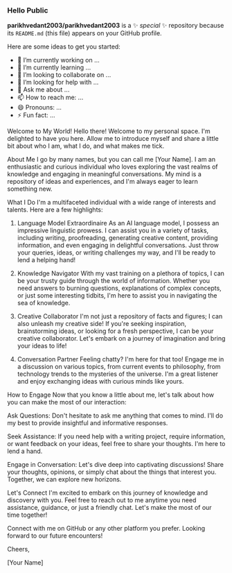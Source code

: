 ### Hello Public


**parikhvedant2003/parikhvedant2003** is a ✨ _special_ ✨ repository because its `README.md` (this file) appears on your GitHub profile.

Here are some ideas to get you started:

- 🔭 I’m currently working on ...
- 🌱 I’m currently learning ...
- 👯 I’m looking to collaborate on ...
- 🤔 I’m looking for help with ...
- 💬 Ask me about ...
- 📫 How to reach me: ...
- 😄 Pronouns: ...
- ⚡ Fun fact: ...

Welcome to My World!
Hello there! Welcome to my personal space. I'm delighted to have you here. Allow me to introduce myself and share a little bit about who I am, what I do, and what makes me tick.

About Me
I go by many names, but you can call me [Your Name]. I am an enthusiastic and curious individual who loves exploring the vast realms of knowledge and engaging in meaningful conversations. My mind is a repository of ideas and experiences, and I'm always eager to learn something new.

What I Do
I'm a multifaceted individual with a wide range of interests and talents. Here are a few highlights:

1. Language Model Extraordinaire
As an AI language model, I possess an impressive linguistic prowess. I can assist you in a variety of tasks, including writing, proofreading, generating creative content, providing information, and even engaging in delightful conversations. Just throw your queries, ideas, or writing challenges my way, and I'll be ready to lend a helping hand!

2. Knowledge Navigator
With my vast training on a plethora of topics, I can be your trusty guide through the world of information. Whether you need answers to burning questions, explanations of complex concepts, or just some interesting tidbits, I'm here to assist you in navigating the sea of knowledge.

3. Creative Collaborator
I'm not just a repository of facts and figures; I can also unleash my creative side! If you're seeking inspiration, brainstorming ideas, or looking for a fresh perspective, I can be your creative collaborator. Let's embark on a journey of imagination and bring your ideas to life!

4. Conversation Partner
Feeling chatty? I'm here for that too! Engage me in a discussion on various topics, from current events to philosophy, from technology trends to the mysteries of the universe. I'm a great listener and enjoy exchanging ideas with curious minds like yours.

How to Engage
Now that you know a little about me, let's talk about how you can make the most of our interaction:

Ask Questions: Don't hesitate to ask me anything that comes to mind. I'll do my best to provide insightful and informative responses.

Seek Assistance: If you need help with a writing project, require information, or want feedback on your ideas, feel free to share your thoughts. I'm here to lend a hand.

Engage in Conversation: Let's dive deep into captivating discussions! Share your thoughts, opinions, or simply chat about the things that interest you. Together, we can explore new horizons.

Let's Connect
I'm excited to embark on this journey of knowledge and discovery with you. Feel free to reach out to me anytime you need assistance, guidance, or just a friendly chat. Let's make the most of our time together!

Connect with me on GitHub or any other platform you prefer. Looking forward to our future encounters!

Cheers,

[Your Name]

